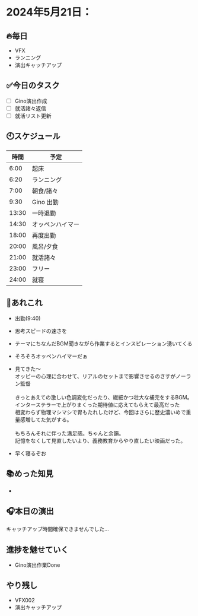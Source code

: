 

# 2024年5月21日：

## 🔥毎日
- VFX 
- ランニング
- 演出キャッチアップ

## ✅今日のタスク
- [ ] Gino演出作成
- [ ] 就活諸々返信
- [ ] 就活リスト更新

## 🕙スケジュール
| 時間 |  予定 |
|----|----|
|6:00|起床|
|6:20|ランニング|
|7:00|朝食/諸々|
|9:30|Gino 出勤|
|13:30|一時退勤|
|14:30|オッペンハイマー|
|18:00|再度出勤|
|20:00|風呂/夕食|
|21:00|就活諸々|
|23:00|フリー|
|24:00|就寝|


## 📌あれこれ
- 出勤(9:40)

- 思考スピードの速さを
  
- テーマにちなんだBGM聞きながら作業するとインスピレーション湧いてくる

- そろそろオッペンハイマーだぁ
- 見てきた〜<br>オッピーの心理に合わせて、リアルのセットまで影響させるのさすがノーラン監督<br><br>きっとあえての激しい色調変化だったり、繊細かつ壮大な補完をするBGM。<br>インターステラーで上がりまくった期待値に応えてもらえて最高だった<br>相変わらず物理マシマシで胃もたれしたけど、今回はさらに歴史濃いめで重量感増してた気がする。
<br><br>
もちろんそれに伴った満足感。ちゃんと余韻。<br>記憶をなくして見直したいより、義務教育からやり直したい映画だった。

- 早く寝るぞお

## 📚めった知見
- 
 
## 🎧本日の演出
キャッチアップ時間確保できませんでした…

## 進捗を魅せていく
- Gino演出作業Done



## やり残し
- VFX002
- 演出キャッチアップ
